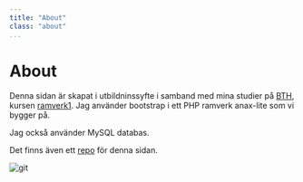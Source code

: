 ```yaml
---
title: "About"
class: "about"
...
```

About
=========================

Denna sidan är skapat i utbildninssyfte i samband med mina studier på [BTH](http://bth.se), kursen  [ramverk1](https://dbwebb.se/kurser/ramverk1).
Jag använder bootstrap i ett PHP ramverk anax-lite som vi bygger på.

Jag också använder MySQL databas.

Det finns även ett [repo](https://github.com/alevor657/ramverk1-kmom10) för denna sidan.

![git](https://encrypted-tbn0.gstatic.com/images?q=tbn:ANd9GcR1ACFyU_QX-yuXia2ssM1mit_A_Nfqo8lWZ8uzSfJKzUx97jr7Bg)

